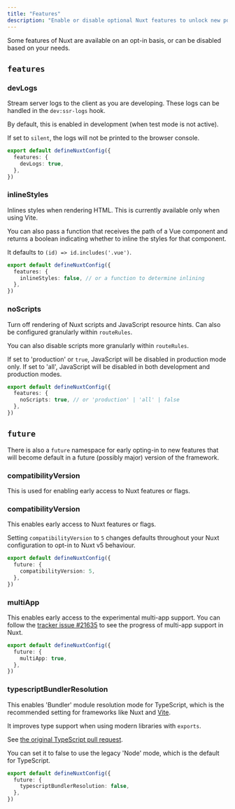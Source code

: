 ```yaml
---
title: "Features"
description: "Enable or disable optional Nuxt features to unlock new possibilities."
---
```


Some features of Nuxt are available on an opt-in basis, or can be disabled based on your needs.

## `features`

### devLogs

Stream server logs to the client as you are developing. These logs can be handled in the `dev:ssr-logs` hook.

By default, this is enabled in development (when test mode is not active).

If set to `silent`, the logs will not be printed to the browser console.

```ts [nuxt.config.ts]
export default defineNuxtConfig({
  features: {
    devLogs: true,
  },
})
```

### inlineStyles

Inlines styles when rendering HTML. This is currently available only when using Vite.

You can also pass a function that receives the path of a Vue component and returns a boolean indicating whether to inline the styles for that component.

It defaults to `(id) => id.includes('.vue')`.

```ts [nuxt.config.ts]
export default defineNuxtConfig({
  features: {
    inlineStyles: false, // or a function to determine inlining
  },
})
```

### noScripts

Turn off rendering of Nuxt scripts and JavaScript resource hints. Can also be configured granularly within `routeRules`.

You can also disable scripts more granularly within `routeRules`.

If set to 'production' or `true`, JavaScript will be disabled in production mode only. If set to 'all', JavaScript will be disabled in both development and production modes.

```ts [nuxt.config.ts]
export default defineNuxtConfig({
  features: {
    noScripts: true, // or 'production' | 'all' | false
  },
})
```

## `future`

There is also a `future` namespace for early opting-in to new features that will become default in a future (possibly major) version of the framework.

### compatibilityVersion

This is used for enabling early access to Nuxt features or flags.


### compatibilityVersion

This enables early access to Nuxt features or flags.

Setting `compatibilityVersion` to `5` changes defaults throughout your Nuxt configuration to opt-in to Nuxt v5 behaviour.

```ts
export default defineNuxtConfig({
  future: {
    compatibilityVersion: 5,
  },
})
```

### multiApp

This enables early access to the experimental multi-app support. You can follow the [tracker issue #21635](https://github.com/nuxt/nuxt/issues/21635) to see the progress of multi-app support in Nuxt.

```ts [nuxt.config.ts]
export default defineNuxtConfig({
  future: {
    multiApp: true,
  },
})
```

### typescriptBundlerResolution

This enables 'Bundler' module resolution mode for TypeScript, which is the recommended setting for frameworks like Nuxt and [Vite](https://vite.dev/guide/performance.html#reduce-resolve-operations).

It improves type support when using modern libraries with `exports`.

See [the original TypeScript pull request](https://github.com/microsoft/TypeScript/pull/51669).

You can set it to false to use the legacy 'Node' mode, which is the default for TypeScript.

```ts [nuxt.config.ts]
export default defineNuxtConfig({
  future: {
    typescriptBundlerResolution: false,
  },
})
```
